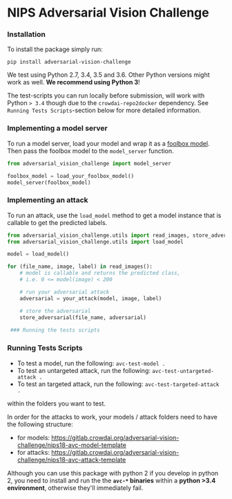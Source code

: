# NIPS Adversarial Vision Challenge

### Installation

To install the package simply run:

`pip install adversarial-vision-challenge`

We test using Python 2.7, 3.4, 3.5 and 3.6. 
Other Python versions might work as well. 
**We recommend using Python 3**!

The test-scripts you can run locally before submission, will work with Python `> 3.4` though due to the `crowdai-repo2docker` dependency. See `Running Tests Scripts`-section below for more detailed information.


### Implementing a model server

To run a model server, load your model and wrap it as a [foolbox model](https://foolbox.readthedocs.io/en/latest/modules/models.html).
Then pass the foolbox model to the `model_server` function.

```python
from adversarial_vision_challenge import model_server

foolbox_model = load_your_foolbox_model()
model_server(foolbox_model)
```

### Implementing an attack

To run an attack, use the `load_model` method to get a model instance that is callable to get the predicted labels.

```python
from adversarial_vision_challenge.utils import read_images, store_adversarial
from adversarial_vision_challenge.utils import load_model

model = load_model()

for (file_name, image, label) in read_images():
    # model is callable and returns the predicted class,
    # i.e. 0 <= model(image) < 200

    # run your adversarial attack
    adversarial = your_attack(model, image, label)

    # store the adversarial
    store_adversarial(file_name, adversarial)
    
 ### Running the tests scripts
```

### Running Tests Scripts

- To test a model, run the following: `avc-test-model .`
- To test an untargeted attack, run the following: `avc-test-untargeted-attack .`
- To test an targeted attack, run the following: `avc-test-targeted-attack .`

within the folders you want to test.

In order for the attacks to work, your models / attack folders need to have the following structure:
- for models: https://gitlab.crowdai.org/adversarial-vision-challenge/nips18-avc-model-template
- for attacks: https://gitlab.crowdai.org/adversarial-vision-challenge/nips18-avc-attack-template

Although you can use this package with python 2 if you develop in python 2, 
you need to install and run the the **`avc-*` binaries** within a **python >3.4 environment**, otherwise they'll immediately fail.  

